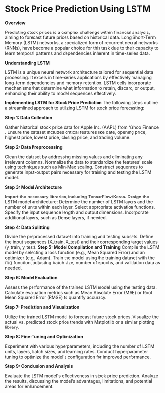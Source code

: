 
# Stock Price Prediction Using LSTM

**Overview**

Predicting stock prices is a complex challenge within financial analysis, aiming to forecast future prices based on historical data. Long Short-Term Memory (LSTM) networks, a specialized form of recurrent neural networks (RNNs), have become a popular choice for this task due to their capacity to learn temporal patterns and dependencies inherent in time-series data.

**Understanding LSTM**

LSTM is a unique neural network architecture tailored for sequential data processing. It excels in time-series applications by effectively managing long-term dependencies and memory retention. LSTM cells incorporate mechanisms that determine what information to retain, discard, or output, enhancing their ability to model sequences effectively.

**Implementing LSTM for Stock Price Prediction**
The following steps outline a streamlined approach to utilizing LSTM for stock price forecasting:

**Step 1: Data Collection**

Gather historical stock price data for Apple Inc. (AAPL) from Yahoo Finance .
Ensure the dataset includes critical features like date, opening price, highest price, lowest price, closing price, and trading volume.

**Step 2: Data Preprocessing**

Clean the dataset by addressing missing values and eliminating any irrelevant columns.
Normalize the data to standardize the features’ scale using techniques such as Min-Max scaling.
Construct sequences to generate input-output pairs necessary for training and testing the LSTM model.

**Step 3: Model Architecture**

Import the necessary libraries, including TensorFlow/Keras.
Design the LSTM model architecture:
Determine the number of LSTM layers and the number of units within each layer.
Select appropriate activation functions.
Specify the input sequence length and output dimensions.
Incorporate additional layers, such as Dense layers, if needed.

**Step 4: Data Splitting**

Divide the preprocessed dataset into training and testing subsets.
Define the input sequences (X_train, X_test) and their corresponding target values (y_train, y_test).
**Step 5: Model Compilation and Training**
Compile the LSTM model by selecting a loss function (e.g., Mean Squared Error) and an optimizer (e.g., Adam).
Train the model using the training dataset with the fit() function, adjusting batch size, number of epochs, and validation data as needed.

**Step 6: Model Evaluation**

Assess the performance of the trained LSTM model using the testing data.
Calculate evaluation metrics such as Mean Absolute Error (MAE) or Root Mean Squared Error (RMSE) to quantify accuracy.

**Step 7: Prediction and Visualization**

Utilize the trained LSTM model to forecast future stock prices.
Visualize the actual vs. predicted stock price trends with Matplotlib or a similar plotting library.

**Step 8: Fine-Tuning and Optimization**

Experiment with various hyperparameters, including the number of LSTM units, layers, batch sizes, and learning rates.
Conduct hyperparameter tuning to optimize the model's configuration for improved performance.

**Step 9: Conclusion and Analysis**

Evaluate the LSTM model's effectiveness in stock price prediction.
Analyze the results, discussing the model’s advantages, limitations, and potential areas for enhancement.
